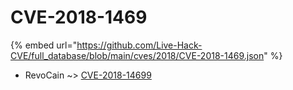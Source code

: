 # CVE-2018-1469
{% embed url="https://github.com/Live-Hack-CVE/full_database/blob/main/cves/2018/CVE-2018-1469.json" %}

* RevoCain ~> [CVE-2018-14699](https://www.alice-snow.ru/2018/database/cve-2018-1469/cve-2018-14699-revocain)